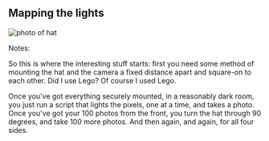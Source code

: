 ## Mapping the lights

![photo of hat](/emf-2024/assets/lit-hat.jpg)

Notes:

So this is where the interesting stuff starts: first you need some method of mounting the hat and the camera a fixed distance apart and square-on to each other. Did I use Lego? Of course I used Lego.

Once you've got everything securely mounted, in a reasonably dark room, you just run a script that lights the pixels, one at a time, and takes a photo. Once you've got your 100 photos from the front, you turn the hat through 90 degrees, and take 100 more photos. And then again, and again, for all four sides.
